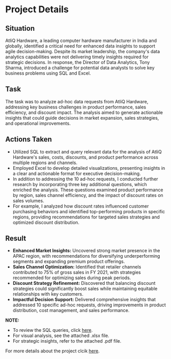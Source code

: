 # Project Details
  
## Situation
AtliQ Hardware, a leading computer hardware manufacturer in India and globally, identified a critical need for enhanced data insights to support agile decision-making. Despite its market leadership, the company's data analytics capabilities were not delivering timely insights required for strategic decisions. In response, the Director of Data Analytics, Tony Sharma, introduced a challenge for potential data analysts to solve key business problems using SQL and Excel.

## Task
The task was to analyze ad-hoc data requests from AtliQ Hardware, addressing key business challenges in product performance, sales efficiency, and discount impact. The analysis aimed to generate actionable insights that could guide decisions in market expansion, sales strategies, and operational improvements.

## Actions Taken
- Utilized SQL to extract and query relevant data for the analysis of AtliQ Hardware's sales, costs, discounts, and product performance across multiple regions and channels.
- Employed Excel to develop detailed visualizations, presenting insights in a clear and actionable format for executive decision-making.
- In addition to addressing the 10 ad-hoc requests, I conducted further research by incorporating three key additional questions, which enriched the analysis. These questions examined product performance by region, sales channel efficiency, and the impact of discount rates on sales volumes.
- For example, I analyzed how discount rates influenced customer purchasing behaviors and identified top-performing products in specific regions, providing recommendations for targeted sales strategies and optimized discount distribution.

## Result
- **Enhanced Market Insights:** Uncovered strong market presence in the APAC region, with recommendations for diversifying underperforming segments and expanding premium product offerings.
- **Sales Channel Optimization:** Identified that retailer channels contributed to 75% of gross sales in FY 2021, with strategies recommended for optimizing sales during peak periods.
- **Discount Strategy Refinement:** Discovered that balancing discount strategies could significantly boost sales while maintaining equitable relationships with key customers.
- **Impactful Decision Support:** Delivered comprehensive insights that addressed 10 specific ad-hoc requests, driving improvements in product distribution, cost management, and sales performance.

   
**NOTE:** 
- To review the SQL queries, click [here](https://github.com/ujjwal2131/Resume_Projects/tree/main/Consumer%20Goods%3A%20On-Demand%20Sales%20Insights/SQL%20Queries).
- For visual analysis, see the attached .xlsx file.
- For strategic insights, refer to the attached .pdf file.


For more details about the project clcik [here](https://codebasics.io/challenge/codebasics-resume-project-challenge/7).
